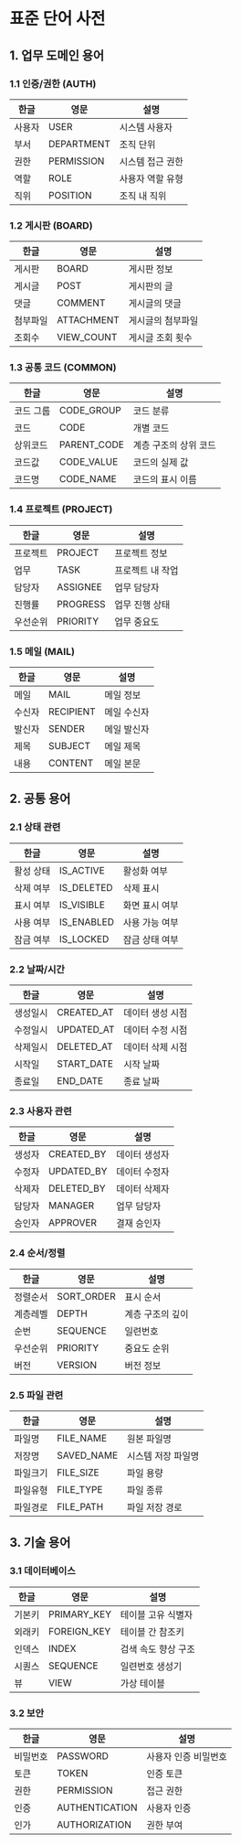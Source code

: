 # 표준 단어 사전

## 1. 업무 도메인 용어

### 1.1 인증/권한 (AUTH)
| 한글 | 영문 | 설명 |
|------|------|------|
| 사용자 | USER | 시스템 사용자 |
| 부서 | DEPARTMENT | 조직 단위 |
| 권한 | PERMISSION | 시스템 접근 권한 |
| 역할 | ROLE | 사용자 역할 유형 |
| 직위 | POSITION | 조직 내 직위 |

### 1.2 게시판 (BOARD)
| 한글 | 영문 | 설명 |
|------|------|------|
| 게시판 | BOARD | 게시판 정보 |
| 게시글 | POST | 게시판의 글 |
| 댓글 | COMMENT | 게시글의 댓글 |
| 첨부파일 | ATTACHMENT | 게시글의 첨부파일 |
| 조회수 | VIEW_COUNT | 게시글 조회 횟수 |

### 1.3 공통 코드 (COMMON)
| 한글 | 영문 | 설명 |
|------|------|------|
| 코드 그룹 | CODE_GROUP | 코드 분류 |
| 코드 | CODE | 개별 코드 |
| 상위코드 | PARENT_CODE | 계층 구조의 상위 코드 |
| 코드값 | CODE_VALUE | 코드의 실제 값 |
| 코드명 | CODE_NAME | 코드의 표시 이름 |

### 1.4 프로젝트 (PROJECT)
| 한글 | 영문 | 설명 |
|------|------|------|
| 프로젝트 | PROJECT | 프로젝트 정보 |
| 업무 | TASK | 프로젝트 내 작업 |
| 담당자 | ASSIGNEE | 업무 담당자 |
| 진행률 | PROGRESS | 업무 진행 상태 |
| 우선순위 | PRIORITY | 업무 중요도 |

### 1.5 메일 (MAIL)
| 한글 | 영문 | 설명 |
|------|------|------|
| 메일 | MAIL | 메일 정보 |
| 수신자 | RECIPIENT | 메일 수신자 |
| 발신자 | SENDER | 메일 발신자 |
| 제목 | SUBJECT | 메일 제목 |
| 내용 | CONTENT | 메일 본문 |

## 2. 공통 용어

### 2.1 상태 관련
| 한글 | 영문 | 설명 |
|------|------|------|
| 활성 상태 | IS_ACTIVE | 활성화 여부 |
| 삭제 여부 | IS_DELETED | 삭제 표시 |
| 표시 여부 | IS_VISIBLE | 화면 표시 여부 |
| 사용 여부 | IS_ENABLED | 사용 가능 여부 |
| 잠금 여부 | IS_LOCKED | 잠금 상태 여부 |

### 2.2 날짜/시간
| 한글 | 영문 | 설명 |
|------|------|------|
| 생성일시 | CREATED_AT | 데이터 생성 시점 |
| 수정일시 | UPDATED_AT | 데이터 수정 시점 |
| 삭제일시 | DELETED_AT | 데이터 삭제 시점 |
| 시작일 | START_DATE | 시작 날짜 |
| 종료일 | END_DATE | 종료 날짜 |

### 2.3 사용자 관련
| 한글 | 영문 | 설명 |
|------|------|------|
| 생성자 | CREATED_BY | 데이터 생성자 |
| 수정자 | UPDATED_BY | 데이터 수정자 |
| 삭제자 | DELETED_BY | 데이터 삭제자 |
| 담당자 | MANAGER | 업무 담당자 |
| 승인자 | APPROVER | 결재 승인자 |

### 2.4 순서/정렬
| 한글 | 영문 | 설명 |
|------|------|------|
| 정렬순서 | SORT_ORDER | 표시 순서 |
| 계층레벨 | DEPTH | 계층 구조의 깊이 |
| 순번 | SEQUENCE | 일련번호 |
| 우선순위 | PRIORITY | 중요도 순위 |
| 버전 | VERSION | 버전 정보 |

### 2.5 파일 관련
| 한글 | 영문 | 설명 |
|------|------|------|
| 파일명 | FILE_NAME | 원본 파일명 |
| 저장명 | SAVED_NAME | 시스템 저장 파일명 |
| 파일크기 | FILE_SIZE | 파일 용량 |
| 파일유형 | FILE_TYPE | 파일 종류 |
| 파일경로 | FILE_PATH | 파일 저장 경로 |

## 3. 기술 용어

### 3.1 데이터베이스
| 한글 | 영문 | 설명 |
|------|------|------|
| 기본키 | PRIMARY_KEY | 테이블 고유 식별자 |
| 외래키 | FOREIGN_KEY | 테이블 간 참조키 |
| 인덱스 | INDEX | 검색 속도 향상 구조 |
| 시퀀스 | SEQUENCE | 일련번호 생성기 |
| 뷰 | VIEW | 가상 테이블 |

### 3.2 보안
| 한글 | 영문 | 설명 |
|------|------|------|
| 비밀번호 | PASSWORD | 사용자 인증 비밀번호 |
| 토큰 | TOKEN | 인증 토큰 |
| 권한 | PERMISSION | 접근 권한 |
| 인증 | AUTHENTICATION | 사용자 인증 |
| 인가 | AUTHORIZATION | 권한 부여 | 